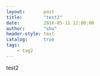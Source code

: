 ```yaml
---
layout:       post
title:        "test2"
date:         2018-05-11 12:00:00
author:       "shu"
header-style: text
catalog:      true
tags:
    - tag2
---
```


test2